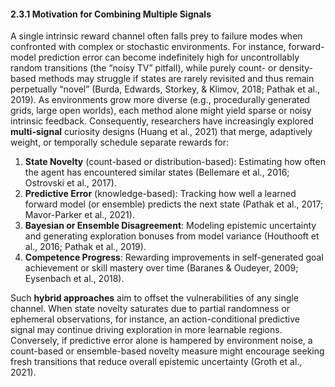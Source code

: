 #### 2.3.1 Motivation for Combining Multiple Signals

A single intrinsic reward channel often falls prey to failure modes when confronted with complex or stochastic environments. For instance, forward-model prediction error can become indefinitely high for uncontrollably random transitions (the “noisy TV” pitfall), while purely count- or density-based methods may struggle if states are rarely revisited and thus remain perpetually “novel” (Burda, Edwards, Storkey, & Klimov, 2018; Pathak et al., 2019). As environments grow more diverse (e.g., procedurally generated grids, large open worlds), each method alone might yield sparse or noisy intrinsic feedback. Consequently, researchers have increasingly explored **multi-signal** curiosity designs (Huang et al., 2021) that merge, adaptively weight, or temporally schedule separate rewards for:

1. **State Novelty** (count-based or distribution-based): Estimating how often the agent has encountered similar states (Bellemare et al., 2016; Ostrovski et al., 2017).  
2. **Predictive Error** (knowledge-based): Tracking how well a learned forward model (or ensemble) predicts the next state (Pathak et al., 2017; Mavor-Parker et al., 2021).  
3. **Bayesian or Ensemble Disagreement**: Modeling epistemic uncertainty and generating exploration bonuses from model variance (Houthooft et al., 2016; Pathak et al., 2019).  
4. **Competence Progress**: Rewarding improvements in self-generated goal achievement or skill mastery over time (Baranes & Oudeyer, 2009; Eysenbach et al., 2018).  

Such **hybrid approaches** aim to offset the vulnerabilities of any single channel. When state novelty saturates due to partial randomness or ephemeral observations, for instance, an action-conditional predictive signal may continue driving exploration in more learnable regions. Conversely, if predictive error alone is hampered by environment noise, a count-based or ensemble-based novelty measure might encourage seeking fresh transitions that reduce overall epistemic uncertainty (Groth et al., 2021).
